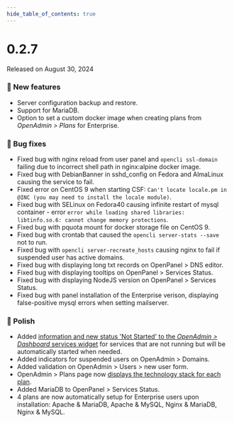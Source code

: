```yaml
--- 
hide_table_of_contents: true
---
```


# 0.2.7

Released on August 30, 2024

### 🚀 New features
- Server configuration backup and restore.
- Support for MariaDB.
- Option to set a custom docker image when creating plans from *OpenAdmin > Plans* for Enterprise.

### 🐛 Bug fixes
- Fixed bug with nginx reload from user panel and `opencli ssl-domain` failing due to incorrect shell path in nginx:alpine docker image. 
- Fixed bug with DebianBanner in sshd_config on Fedora and AlmaLinux causing the service to fail.
- Fixed error on CentOS 9 when starting CSF: `Can't locate locale.pm in @INC (you may need to install the locale module)`. 
- Fixed bug with SELinux on Fedora40 causing infinite restart of mysql container - error `error while loading shared libraries: libtinfo.so.6: cannot change memory protections`.
- Fixed bug with pquota mount for docker storage file on CentOS 9.
- Fixed bug with crontab that caused the `opencli server-stats --save` not to run.
- Fixed bug with `opencli server-recreate_hosts` causing nginx to fail if suspended user has active domains.
- Fixed bug with displaying long txt records on OpenPanel > DNS editor.
- Fixed bug with displaying tooltips on OpenPanel > Services Status.
- Fixed bug with displaying NodeJS version on OpenPanel > Services Status.
- Fixed bug with panel installation of the Enterprise verison, displaying false-positive mysql errors when setting mailserver.

### 💅 Polish
- Added [information and new status 'Not Started' to the *OpenAdmin > Dashboard* services widget](https://i.postimg.cc/NMQSN63C/2024-08-29-12-59.png) for services that are not running but will be automatically started when needed.
- Added indicators for suspended users on OpenAdmin > Domains.
- Added validation on OpenAdmin > Users > new user form.
- OpenAdmin > Plans page now [displays the technology stack for each plan](https://i.postimg.cc/gjWMfXKn/2024-08-29-20-19.png).
- Added MariaDB to OpenPanel > Services Status.
- 4 plans are now automatically setup for Enterprise users upon installation: Apache & MariaDB, Apache & MySQL, Nginx & MariaDB, Nginx & MySQL.
